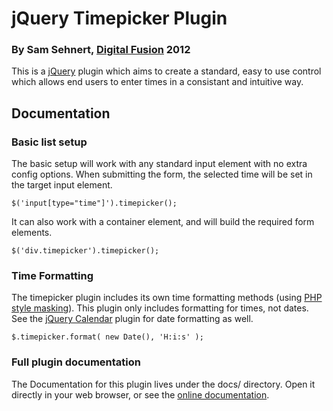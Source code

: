 jQuery Timepicker Plugin
===========================
### By Sam Sehnert, [Digital Fusion](http://teamdf.com/) 2012

This is a [jQuery](http://jquery.com/) plugin which aims to create a standard, easy 
to use control which allows end users to enter times in a consistant and intuitive way.

Documentation
-------------

### Basic list setup

The basic setup will work with any standard input element with no extra config options.
When submitting the form, the selected time will be set in the target input element.

	$('input[type="time"]').timepicker();

It can also work with a container element, and will build the required form elements.

	$('div.timepicker').timepicker();

### Time Formatting

The timepicker plugin includes its own time formatting methods (using [PHP style masking](http://php.net/manual/en/function.date.php)). 
This plugin only includes formatting for times, not dates. See the [jQuery Calendar](http://github.com/teamdf/jquery-calendar/) plugin 
for date formatting as well.

	$.timepicker.format( new Date(), 'H:i:s' );

### Full plugin documentation

The Documentation for this plugin lives under the docs/ directory. Open it directly 
in your web browser, or see the [online documentation](http://teamdf.com/jquery-plugins/timepicker/).